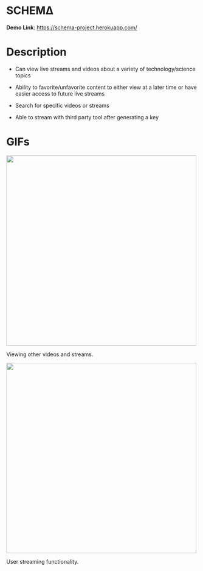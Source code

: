 # SCHEMΔ

**Demo Link**: https://schema-project.herokuapp.com/

# Description

- Can view live streams and videos about a variety of technology/science topics

- Ability to favorite/unfavorite content to either view at a later time or have easier access to future live streams

- Search for specific videos or streams

- Able to stream with third party tool after generating a key

# GIFs

<img src="client/src/schema1.gif" width="500">

Viewing other videos and streams.

<img src="client/src/schema2.gif" width="500">

User streaming functionality.

